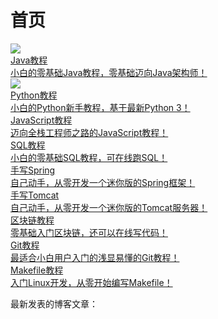 # 首页

<div class="home-book-list">
    <!-- java -->
    <div class="home-book-list-item">
        <a href="/books/java/index.html" class="home-book-list-image">
            <div>
                <img src="/static/cover/java.jpg" /> 
            </div>
            <div class="home-book-list-title">
                Java教程
            </div>
            <div class="home-book-list-desc">
                小白的零基础Java教程，零基础迈向Java架构师！
            </div>
        </a>
    </div>
    <!-- python -->
    <div class="home-book-list-item">
        <a href="/books/python/index.html" class="home-book-list-image">
            <div>
                <img src="/static/cover/python.jpg" />
            </div>
            <div class="home-book-list-title">
                Python教程
            </div>
            <div class="home-book-list-desc">
                小白的Python新手教程，基于最新Python 3！
            </div>
        </a>
    </div>
    <!-- javascript -->
    <div class="home-book-list-item">
        <a href="/books/javascript/index.html" class="home-book-list-image">
            <div class="home-book-list-title">
                JavaScript教程
            </div>
            <div class="home-book-list-desc">
                迈向全栈工程师之路的JavaScript教程！
            </div>
        </a>
    </div>
    <!-- sql -->
    <div class="home-book-list-item">
        <a href="/books/sql/index.html" class="home-book-list-image">
            <div class="home-book-list-title">
                SQL教程
            </div>
            <div class="home-book-list-desc">
                小白的零基础SQL教程，可在线跑SQL！
            </div>
        </a>
    </div>
    <!-- summerframework -->
    <div class="home-book-list-item">
        <a href="/books/summerframework/index.html" class="home-book-list-image">
            <div class="home-book-list-title">
                手写Spring
            </div>
            <div class="home-book-list-desc">
                自己动手，从零开发一个迷你版的Spring框架！
            </div>
        </a>
    </div>
    <!-- jerrymouse -->
    <div class="home-book-list-item">
        <a href="/books/jerrymouse/index.html" class="home-book-list-image">
            <div class="home-book-list-title">
                手写Tomcat
            </div>
            <div class="home-book-list-desc">
                自己动手，从零开发一个迷你版的Tomcat服务器！
            </div>
        </a>
    </div>
    <!-- blockchain -->
    <div class="home-book-list-item">
        <a href="/books/blockchain/index.html" class="home-book-list-image">
            <div class="home-book-list-title">
                区块链教程
            </div>
            <div class="home-book-list-desc">
                零基础入门区块链，还可以在线写代码！
            </div>
        </a>
    </div>
    <!-- git -->
    <div class="home-book-list-item">
        <a href="/books/git/index.html" class="home-book-list-image">
            <div class="home-book-list-title">
                Git教程
            </div>
            <div class="home-book-list-desc">
                最适合小白用户入门的浅显易懂的Git教程！
            </div>
        </a>
    </div>
    <!-- makefile -->
    <div class="home-book-list-item">
        <a href="/books/makefile/index.html" class="home-book-list-image">
            <div class="home-book-list-title">
                Makefile教程
            </div>
            <div class="home-book-list-desc">
                入门Linux开发，从零开始编写Makefile！
            </div>
        </a>
    </div>
</div>

最新发表的博客文章：

<div id="home-blog-list" class="home-blog-list"></div>

<script>
    documentReady(async ()=>{
        const resp = await fetch('/blogs/all/index.json');
        let blogs = await resp.json();
        if (blogs.length > 20) {
            blogs = blogs.slice(0, 20);
        }
        console.log(JSON.stringify(blogs));
        const items = blogs.map(blog => {
            let date = new Date(blog.date).toLocaleDateString(undefined, { year: 'numeric', month: 'long', day: 'numeric' });
            return `
<div class="home-blog-list-item">
    <div><span class="text-sm font-semibold uppercase">${date}</span></div>
    <div><a href="${blog.uri}">${gitsite.encodeHtml(blog.title)}</a></div>
</div>`;
        });
        document.getElementById('home-blog-list').innerHTML = items.join('');
    });
</script>
